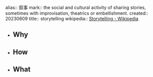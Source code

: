 alias:: 叙事
mark:: the social and cultural activity of sharing stories, sometimes with improvisation, theatrics or embellishment.
created:: 20230609
title:: storytelling
wikipedia:: [Storytelling - Wikipedia](https://en.wikipedia.org/wiki/Storytelling)
- ## Why
- ## How
- ## What
